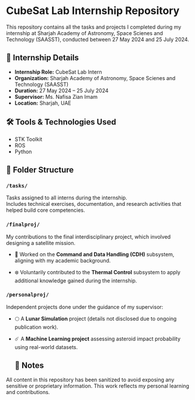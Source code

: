# CubeSat Lab Internship Repository

This repository contains all the tasks and projects I completed during my internship at Sharjah Academy of Astronomy, Space Scienes and Technology (SAASST), conducted between 27 May 2024 and 25 July 2024.

## 💼 Internship Details

- **Internship Role:** CubeSat Lab Intern  
- **Organization:** Sharjah Academy of Astronomy, Space Scienes and Technology (SAASST)
- **Duration:** 27 May 2024 – 25 July 2024 
- **Supervisor:** Ms. Nafisa Zian Imam 
- **Location:** Sharjah, UAE

## 🛠️ Tools & Technologies Used

- STK Toolkit
- ROS
- Python

## 📂 Folder Structure

### `/tasks/`
Tasks assigned to all interns during the internship.  
Includes technical exercises, documentation, and research activities that helped build core competencies.

### `/finalproj/`
My contributions to the final interdisciplinary project, which involved designing a satellite mission.  
- 📡 Worked on the **Command and Data Handling (CDH)** subsystem, aligning with my academic background.
  
- ❄️ Voluntarily contributed to the **Thermal Control** subsystem to apply additional knowledge gained during the internship.

### `/personalproj/`
Independent projects done under the guidance of my supervisor:  
- 🌕 A **Lunar Simulation** project (details not disclosed due to ongoing publication work).
  
- ☄️ A **Machine Learning project** assessing asteroid impact probability using real-world datasets.

  ## 📝 Notes

All content in this repository has been sanitized to avoid exposing any sensitive or proprietary information. This work reflects my personal learning and contributions.


